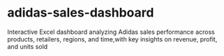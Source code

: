 # adidas-sales-dashboard
Interactive Excel dashboard analyzing Adidas sales performance across products, retailers, regions, and time,with key insights on revenue, profit, and units sold
